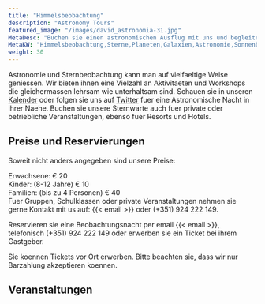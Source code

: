 ```yaml
---
title: "Himmelsbeobachtung"
description: "Astronomy Tours"
featured_image: "/images/david_astronomia-31.jpg"
MetaDesc: "Buchen sie einen astronomischen Ausflug mit uns und begleiten sie uns fuer eine Nacht in der Algarve oder Alentejo. Wir versorgen sie mit Teleskopen und sie lernen waehrend der Nacht Planeten, Sterne, Galaxien und andere Himmelsobjekte kennen."
MetaKW: "Himmelsbeobachtung,Sterne,Planeten,Galaxien,Astronomie,Sonnenbeobachtung,Fernglas,Teleskop,Videoastronomie,EAA,Algarve,Portugal,Feriensternwarte,Natur,Landschaft,Dunkelheit"
weight: 30
---
```

Astronomie und Sternbeobachtung kann man auf vielfaeltige Weise geniessen.
Wir bieten ihnen eine Vielzahl an Aktivitaeten und Workshops die gleichermassen lehrsam wie unterhaltsam sind.
Schauen sie in unseren [Kalender](/agenda) oder folgen sie uns auf [Twitter](https://twitter.com/ceusdosul) fuer eine Astronomische Nacht in ihrer Naehe.
Buchen sie unsere Sternwarte auch fuer private oder betriebliche Veranstaltungen, ebenso fuer Resorts und Hotels.

## Preise und Reservierungen

Soweit nicht anders angegeben sind unsere Preise:

Erwachsene: &euro; 20 \
Kinder: (8-12 Jahre) &euro; 10\
Familien: (bis zu 4 Personen) &euro; 40\
Fuer Gruppen, Schulklassen oder private Veranstaltungen nehmen sie gerne Kontakt mit us auf: {{< email >}} oder (+351) 924 222 149.

Reservieren sie eine Beobachtungsnacht per email {{< email >}}, telefonisch (+351) 924 222 149 oder erwerben sie ein Ticket bei ihrem Gastgeber.

Sie koennen Tickets vor Ort erwerben. Bitte beachten sie, dass wir nur Barzahlung akzeptieren koennen.

## Veranstaltungen
